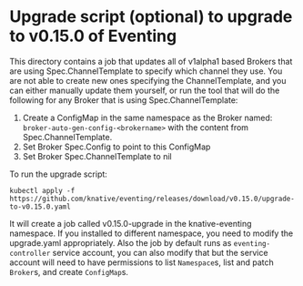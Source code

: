 # Upgrade script (optional) to upgrade to v0.15.0 of Eventing

This directory contains a job that updates all of v1alpha1 based Brokers that
are using Spec.ChannelTemplate to specify which channel they use. You are not
able to create new ones specifying the ChannelTemplate, and you can either
manually update them yourself, or run the tool that will do the following for
any Broker that is using Spec.ChannelTemplate:

1. Create a ConfigMap in the same namespace as the Broker named:
`broker-auto-gen-config-<brokername>` with the content from Spec.ChannelTemplate.
1. Set Broker Spec.Config to point to this ConfigMap
1. Set Broker Spec.ChannelTemplate to nil

To run the upgrade script:

```shell
kubectl apply -f https://github.com/knative/eventing/releases/download/v0.15.0/upgrade-to-v0.15.0.yaml
```

It will create a job called v0.15.0-upgrade in the knative-eventing namespace.
If you installed to different namespace, you need to modify the upgrade.yaml
appropriately. Also the job by default runs as `eventing-controller` service
account, you can also modify that but the service account will need to have
permissions to list `Namespace`s, list and patch `Broker`s, and create
`ConfigMap`s. 
